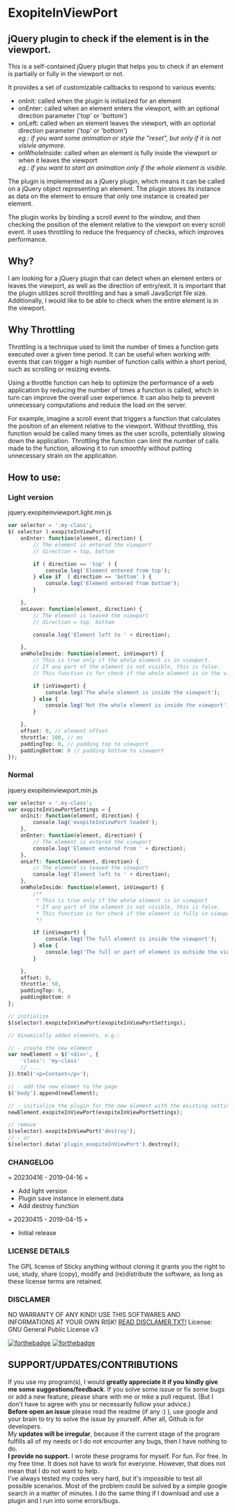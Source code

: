 # ExopiteInViewPort

## jQuery plugin to check if the element is in the viewport.

This is a self-contained jQuery plugin that helps you to check if an element is partially or fully in the viewport or not.

It provides a set of customizable callbacks to respond to various events:

- onInit: called when the plugin is initialized for an element
- onEnter: called when an element enters the viewport, with an optional direction parameter ('top' or 'bottom')
- onLeft: called when an element leaves the viewport, with an optional direction parameter ('top' or 'bottom')<br>
  *eg.: if you want some animation or style the "reset", but only if it is not visivle anymore.*
- onWholeInside: called when an element is fully inside the viewport or when it leaves the viewport<br>
  *eg.: if you want to start an animation only if the whole element is visible.*

The plugin is implemented as a jQuery plugin, which means it can be called on a jQuery object representing an element. The plugin stores its instance as data on the element to ensure that only one instance is created per element.

The plugin works by binding a scroll event to the window, and then checking the position of the element relative to the viewport on every scroll event. It uses throttling to reduce the frequency of checks, which improves performance.

## Why?
I am looking for a jQuery plugin that can detect when an element enters or leaves the viewport, as well as the direction of entry/exit. It is important that the plugin utilizes scroll throttling and has a small JavaScript file size. Additionally, I would like to be able to check when the entire element is in the viewport.

## Why Throttling
Throttling is a technique used to limit the number of times a function gets executed over a given time period. It can be useful when working with events that can trigger a high number of function calls within a short period, such as scrolling or resizing events.

Using a throttle function can help to optimize the performance of a web application by reducing the number of times a function is called, which in turn can improve the overall user experience. It can also help to prevent unnecessary computations and reduce the load on the server.

For example, imagine a scroll event that triggers a function that calculates the position of an element relative to the viewport. Without throttling, this function would be called many times as the user scrolls, potentially slowing down the application. Throttling the function can limit the number of calls made to the function, allowing it to run smoothly without putting unnecessary strain on the application.

## How to use:
### Light version
jquery.exopiteinviewport.light.min.js
```php
var selector = '.my-class';
$( selector ).exopiteInViewPort({
    onEnter: function(element, direction) {
        // The element is entered the viewport
        // direction = top, bottom

        if ( direction == 'top' ) {
            console.log('Element entered from top');
        } else if  ( direction == 'bottom' ) {
            console.log('Element entered from bottom');
        }

    },
    onLeave: function(element, direction) {
        // The element is leaved the viewport
        // direction = top, bottom

        console.log('Element left to ' + direction);

    },
    onWholeInside: function(element, inViewport) {
        // This is true only if the whole element is in viewport.
        // If any part of the element is not visible, this is false.
        // This function is for check if the whole element is in the viewport.

        if (inViewport) {
            console.log('The whole element is inside the viewport');
        } else {
            console.log('Not the whole element is inside the viewport');
        }

    },
    offset: 0, // element offset
    throttle: 100, // ms
    paddingTop: 0, // padding top to viewport
    paddingBottom: 0 // padding bottom to viewport
});
```

### Normal
jquery.exopiteinviewport.min.js
```php
var selector = '.my-class';
var exopiteInViewPortSettings = {
    onInit: function(element, direction) {
        console.log('exopiteInViewPort loaded');
    },
    onEnter: function(element, direction) {
        // The element is entered the viewport
        console.log('Element entered from ' + direction);
    },
    onLeft: function(element, direction) {
        // The element is leaved the viewport
        console.log('Element left to ' + direction);
    },
    onWholeInside: function(element, inViewport) {
        /**
         * This is true only if the whole element is in viewport
         * If any part of the element is not visible, this is false.
         * This function is for check if the element is fully in viewport
         */

        if (inViewport) {
            console.log('The full element is inside the viewport');
        } else {
            console.log('The full or part of element is outside the viewport');
        }

    },
    offset: 0,
    throttle: 50,
    paddingTop: 0,
    paddingBottom: 0
};

// initialize
$(selector).exopiteInViewPort(exopiteInViewPortSettings);

// dinamically added elements, e.g.:

// - create the new element
var newElement = $('<div>', {
    'class': 'my-class'
    // ...
}).html('<p>Content</p>');

// - add the new elemet to the page
$('body').append(newElement);

// - initialize the plugin for the new element with the existing settings
newElement.exopiteInViewPort(exopiteInViewPortSettings);

// remove
$(selector).exopiteInViewPort('destroy');
// - or
$(selector).data('plugin_exopiteInViewPort').destroy();

```

### CHANGELOG

= 20230416 - 2019-04-16 =
* Add light version
* Plugin save instance in element.data
* Add destroy function

= 20230415 - 2019-04-15 =
* Initial release

### LICENSE DETAILS

The GPL license of Sticky anything without cloning it grants you the right to use, study, share (copy), modify and (re)distribute the software, as long as these license terms are retained.

### DISCLAMER

NO WARRANTY OF ANY KIND! USE THIS SOFTWARES AND INFORMATIONS AT YOUR OWN RISK!
[READ DISCLAMER.TXT!](https://www.joeszalai.org/disclaimer/)
License: GNU General Public License v3

[![forthebadge](http://forthebadge.com/images/badges/built-by-developers.svg)](http://forthebadge.com) [![forthebadge](http://forthebadge.com/images/badges/for-you.svg)](http://forthebadge.com)

SUPPORT/UPDATES/CONTRIBUTIONS
-----------------------------

If you use my program(s), I would **greatly appreciate it if you kindly give me some suggestions/feedback**. If you solve some issue or fix some bugs or add a new feature, please share with me or mke a pull request. (But I don't have to agree with you or necessarily follow your advice.)<br/>
**Before open an issue** please read the readme (if any :) ), use google and your brain to try to solve the issue by yourself. After all, Github is for developers.<br/>
My **updates will be irregular**, because if the current stage of the program fulfills all of my needs or I do not encounter any bugs, then I have nothing to do.<br/>
**I provide no support.** I wrote these programs for myself. For fun. For free. In my free time. It does not have to work for everyone. However, that does not mean that I do not want to help.<br/>
I've always tested my codes very hard, but it's impossible to test all possible scenarios. Most of the problem could be solved by a simple google search in a matter of minutes. I do the same thing if I download and use a plugin and I run into some errors/bugs.
